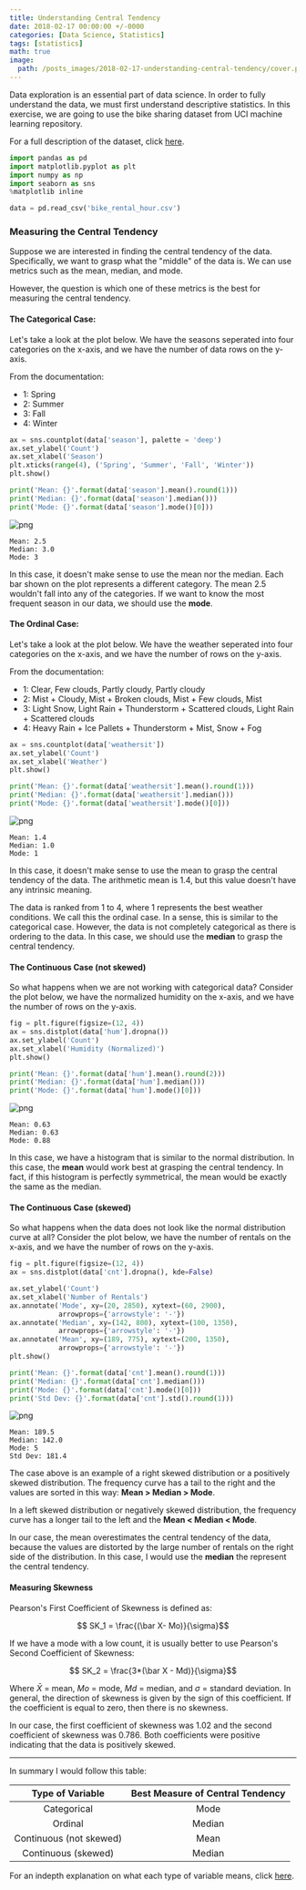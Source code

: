 ```yaml
---
title: Understanding Central Tendency
date: 2018-02-17 00:00:00 +/-0000
categories: [Data Science, Statistics]
tags: [statistics]
math: true
image:
  path: /posts_images/2018-02-17-understanding-central-tendency/cover.png
---
```


Data exploration is an essential part of data science. In order to fully understand the data, we must first understand descriptive statistics. In this exercise, we are going to use the bike sharing dataset from UCI machine learning repository.

For a full description of the dataset, click [here](https://archive.ics.uci.edu/ml/datasets/bike+sharing+dataset).


```python
import pandas as pd
import matplotlib.pyplot as plt
import numpy as np
import seaborn as sns
%matplotlib inline

data = pd.read_csv('bike_rental_hour.csv')
```

### Measuring the Central Tendency

Suppose we are interested in finding the central tendency of the data. Specifically, we want to grasp what the "middle" of the data is. We can use metrics such as the mean, median, and mode.

However, the question is which one of these metrics is the best for measuring the central tendency.


#### The Categorical Case:

Let's take a look at the plot below. We have the seasons seperated into four categories on the x-axis, and we have the number of data rows on the y-axis.

From the documentation:

+ 1: Spring
+ 2: Summer
+ 3: Fall
+ 4: Winter



```python
ax = sns.countplot(data['season'], palette = 'deep')
ax.set_ylabel('Count')
ax.set_xlabel('Season')
plt.xticks(range(4), ('Spring', 'Summer', 'Fall', 'Winter'))
plt.show()

print('Mean: {}'.format(data['season'].mean().round(1)))
print('Median: {}'.format(data['season'].median()))
print('Mode: {}'.format(data['season'].mode()[0]))
```


    
![png](/posts_images/2018-02-17-understanding-central-tendency/output_3_0.png)
    


    Mean: 2.5
    Median: 3.0
    Mode: 3
    

In this case, it doesn't make sense to use the mean nor the median. Each bar shown on the plot represents a different category. The mean 2.5 wouldn't fall into any of the categories. If we want to know the most frequent season in our data, we should use the <b>mode</b>.

#### The Ordinal Case:

Let's take a look at the plot below. We have the weather seperated into four categories on the x-axis, and we have the number of rows on the y-axis.

From the documentation: 

- 1: Clear, Few clouds, Partly cloudy, Partly cloudy
- 2: Mist + Cloudy, Mist + Broken clouds, Mist + Few clouds, Mist
- 3: Light Snow, Light Rain + Thunderstorm + Scattered clouds, Light Rain + Scattered clouds
- 4: Heavy Rain + Ice Pallets + Thunderstorm + Mist, Snow + Fog


```python
ax = sns.countplot(data['weathersit'])
ax.set_ylabel('Count')
ax.set_xlabel('Weather')
plt.show()

print('Mean: {}'.format(data['weathersit'].mean().round(1)))
print('Median: {}'.format(data['weathersit'].median()))
print('Mode: {}'.format(data['weathersit'].mode()[0]))
```


    
![png](/posts_images/2018-02-17-understanding-central-tendency/output_6_0.png)
    


    Mean: 1.4
    Median: 1.0
    Mode: 1
    

In this case, it doesn't make sense to use the mean to grasp the central tendency of the data. The arithmetic mean is 1.4, but this value doesn't have any intrinsic meaning.

The data is ranked from 1 to 4, where 1 represents the best weather conditions. We call this the ordinal case. In a sense, this is similar to the categorical case. However, the data is not completely categorical as there is ordering to the data. In this case, we should use the <b>median</b> to grasp the central tendency.

#### The Continuous Case (not skewed)

So what happens when we are not working with categorical data? Consider the plot below, we have the normalized humidity on the x-axis, and we have the number of rows on the y-axis.


```python
fig = plt.figure(figsize=(12, 4))
ax = sns.distplot(data['hum'].dropna())
ax.set_ylabel('Count')
ax.set_xlabel('Humidity (Normalized)')
plt.show()

print('Mean: {}'.format(data['hum'].mean().round(2)))
print('Median: {}'.format(data['hum'].median()))
print('Mode: {}'.format(data['hum'].mode()[0]))
```


    
![png](/posts_images/2018-02-17-understanding-central-tendency/output_9_0.png)
    


    Mean: 0.63
    Median: 0.63
    Mode: 0.88
    

In this case, we have a histogram that is similar to the normal distribution. In this case, the <b>mean</b> would work best at grasping the central tendency. In fact, if this histogram is perfectly symmetrical, the mean would be exactly the same as the median.

#### The Continuous Case (skewed)

So what happens when the data does not look like the normal distribution curve at all? Consider the plot below, we have the number of rentals on the x-axis, and we have the number of rows on the y-axis.


```python
fig = plt.figure(figsize=(12, 4))
ax = sns.distplot(data['cnt'].dropna(), kde=False)

ax.set_ylabel('Count')
ax.set_xlabel('Number of Rentals')
ax.annotate('Mode', xy=(20, 2850), xytext=(60, 2900),
            arrowprops={'arrowstyle': '-'})
ax.annotate('Median', xy=(142, 800), xytext=(100, 1350),
            arrowprops={'arrowstyle': '-'})
ax.annotate('Mean', xy=(189, 775), xytext=(200, 1350),
            arrowprops={'arrowstyle': '-'})
plt.show()

print('Mean: {}'.format(data['cnt'].mean().round(1)))
print('Median: {}'.format(data['cnt'].median()))
print('Mode: {}'.format(data['cnt'].mode()[0]))
print('Std Dev: {}'.format(data['cnt'].std().round(1)))
```


    
![png](/posts_images/2018-02-17-understanding-central-tendency/output_12_0.png)
    


    Mean: 189.5
    Median: 142.0
    Mode: 5
    Std Dev: 181.4
    

The case above is an example of a right skewed distribution or a positively skewed distribution. The frequency curve has a tail to the right and the values are sorted in this way: <b>Mean > Median > Mode</b>.

In a left skewed distribution or negatively skewed distribution, the frequency curve has a longer tail to the left and the <b>Mean < Median < Mode</b>.

In our case, the mean overestimates the central tendency of the data, because the values are distorted by the large number of rentals on the right side of the distribution. In this case, I would use the <b>median</b> the represent the central tendency.




#### Measuring Skewness

Pearson's First Coefficient of Skewness is defined as:

$$ SK_1 = \frac{(\bar X- Mo)}{\sigma}$$

If we have a mode with a low count, it is usually better to use Pearson's Second Coefficient of Skewness:

$$ SK_2 = \frac{3*(\bar X - Md)}{\sigma}$$

Where $\bar X$ = mean, $Mo$ = mode, $Md$ = median, and $\sigma$ = standard deviation. In general, the direction of skewness is given by the sign of this coefficient. If the coefficient is equal to zero, then there is no skewness. 

In our case, the first coefficient of skewness was 1.02 and the second coefficient of skewness was 0.786. Both coefficients were positive indicating that the data is positively skewed.


---

In summary I would follow this table:

|    Type of Variable     | Best Measure of Central Tendency |
| :---------------------: | :------------------------------: |
|       Categorical       |               Mode               |
|         Ordinal         |              Median              |
| Continuous (not skewed) |               Mean               |
|   Continuous (skewed)   |              Median              |


For an indepth explanation on what each type of variable means, click [here](https://statistics.laerd.com/statistical-guides/types-of-variable.php).


